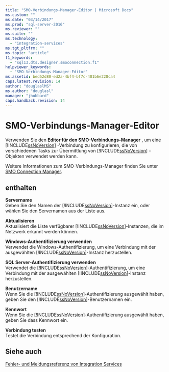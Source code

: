 ```yaml
---
title: "SMO-Verbindungs-Manager-Editor | Microsoft Docs"
ms.custom: ""
ms.date: "03/14/2017"
ms.prod: "sql-server-2016"
ms.reviewer: ""
ms.suite: ""
ms.technology: 
  - "integration-services"
ms.tgt_pltfrm: ""
ms.topic: "article"
f1_keywords: 
  - "sql13.dts.designer.smoconnection.f1"
helpviewer_keywords: 
  - "SMO-Verbindungs-Manager-Editor"
ms.assetid: bed52d80-ed2a-4bf4-bf7c-481b6e228ca4
caps.latest.revision: 14
author: "douglaslMS"
ms.author: "douglasl"
manager: "jhubbard"
caps.handback.revision: 14
---
```

# SMO-Verbindungs-Manager-Editor
  Verwenden Sie den **Editor für den SMO-Verbindungs-Manager** , um eine [!INCLUDE[ssNoVersion](../../includes/ssnoversion-md.md)] -Verbindung zu konfigurieren, die von verschiedenen Tasks zur Übermittlung von [!INCLUDE[ssNoVersion](../../includes/ssnoversion-md.md)] -Objekten verwendet werden kann.  
  
 Weitere Informationen zum SMO-Verbindungs-Manager finden Sie unter [SMO Connection Manager](../../integration-services/connection-manager/smo-connection-manager.md).  
  
## enthalten  
 **Servername**  
 Geben Sie den Namen der [!INCLUDE[ssNoVersion](../../includes/ssnoversion-md.md)]-Instanz ein, oder wählen Sie den Servernamen aus der Liste aus.  
  
 **Aktualisieren**  
 Aktualisiert die Liste verfügbarer [!INCLUDE[ssNoVersion](../../includes/ssnoversion-md.md)]-Instanzen, die im Netzwerk erkannt werden können.  
  
 **Windows-Authentifizierung verwenden**  
 Verwendet die Windows-Authentifizierung, um eine Verbindung mit der ausgewählten [!INCLUDE[ssNoVersion](../../includes/ssnoversion-md.md)]-Instanz herzustellen.  
  
 **SQL Server-Authentifizierung verwenden**  
 Verwendet die [!INCLUDE[ssNoVersion](../../includes/ssnoversion-md.md)]-Authentifizierung, um eine Verbindung mit der ausgewählten [!INCLUDE[ssNoVersion](../../includes/ssnoversion-md.md)]-Instanz herzustellen.  
  
 **Benutzername**  
 Wenn Sie die [!INCLUDE[ssNoVersion](../../includes/ssnoversion-md.md)]-Authentifizierung ausgewählt haben, geben Sie den [!INCLUDE[ssNoVersion](../../includes/ssnoversion-md.md)]-Benutzernamen ein.  
  
 **Kennwort**  
 Wenn Sie die [!INCLUDE[ssNoVersion](../../includes/ssnoversion-md.md)]-Authentifizierung ausgewählt haben, geben Sie dass Kennwort ein.  
  
 **Verbindung testen**  
 Testet die Verbindung entsprechend der Konfiguration.  
  
## Siehe auch  
 [Fehler- und Meldungsreferenz von Integration Services](../../integration-services/integration-services-error-and-message-reference.md)  
  
  